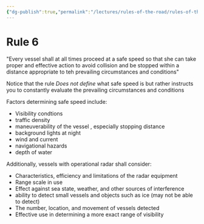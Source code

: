 ```yaml
---
{"dg-publish":true,"permalink":"/lectures/rules-of-the-road/rules-of-the-road-index/rule-6-safe-speed/","created":"2025-05-26T15:39:21.959-04:00","updated":"2025-05-29T21:15:54.424-04:00"}
---
```



# Rule 6

"Every vessel shall at all times proceed at a safe speed so that she can take proper and effective action to avoid collision and be stopped within a distance appropriate to teh prevailing circumstances and conditions"

Notice that the rule _Does not define_ what safe speed is but rather instructs you to constantly evaluate the prevailing circumstances and conditions 

Factors determining safe speed include: 
- Visibility condtions
- traffic density 
- maneuverability of the vessel , especially stopping distance
- background lights at night 
- wind and current
- navigational hazards
- depth of water

Additionally, vessels with operational radar shall consider:
- Characteristics, efficiency and limitations of the radar equipment
- Range scale in use
- Effect against sea state, weather, and other sources of interference
- ability to detect small vessels and objects such as ice (may not be able to detect)
- The number, location, and movement of vessels detected
- Effective use in determining a more exact range of visibility